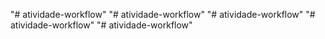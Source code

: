 "# atividade-workflow" 
"# atividade-workflow" 
"# atividade-workflow" 
"# atividade-workflow" 
"# atividade-workflow" 
